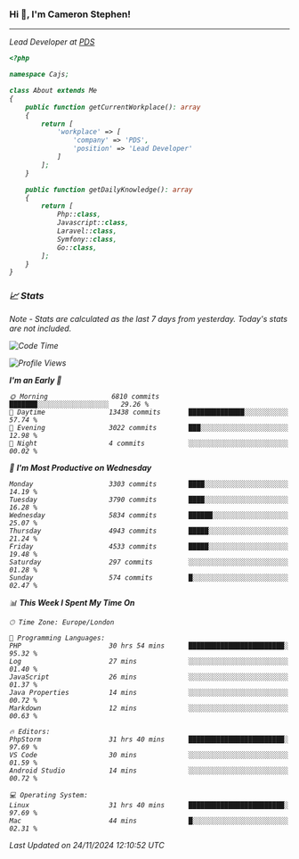 ### Hi 👋, I'm Cameron Stephen!
<hr>
<p><em>Lead Developer at <a href="https://prindatasolutions.co.uk">PDS</a></p>


```php
<?php

namespace Cajs;

class About extends Me
{
    public function getCurrentWorkplace(): array
    {
        return [
            'workplace' => [
                'company' => 'PDS',
                'position' => 'Lead Developer'
            ]
        ];
    }

    public function getDailyKnowledge(): array
    {
        return [
            Php::class,
            Javascript::class,
            Laravel::class,
            Symfony::class,
            Go::class,
        ];
    }
}
```

### 📈 Stats
<p><em>Note - Stats are calculated as the last 7 days from yesterday. Today's stats are not included.</em></p>


<!--START_SECTION:waka-->
![Code Time](http://img.shields.io/badge/Code%20Time-4%2C086%20hrs%208%20mins-blue)

![Profile Views](http://img.shields.io/badge/Profile%20Views-0-blue)

**I'm an Early 🐤** 

```text
🌞 Morning                6810 commits        ███████░░░░░░░░░░░░░░░░░░   29.26 % 
🌆 Daytime                13438 commits       ██████████████░░░░░░░░░░░   57.74 % 
🌃 Evening                3022 commits        ███░░░░░░░░░░░░░░░░░░░░░░   12.98 % 
🌙 Night                  4 commits           ░░░░░░░░░░░░░░░░░░░░░░░░░   00.02 % 
```
📅 **I'm Most Productive on Wednesday** 

```text
Monday                   3303 commits        ████░░░░░░░░░░░░░░░░░░░░░   14.19 % 
Tuesday                  3790 commits        ████░░░░░░░░░░░░░░░░░░░░░   16.28 % 
Wednesday                5834 commits        ██████░░░░░░░░░░░░░░░░░░░   25.07 % 
Thursday                 4943 commits        █████░░░░░░░░░░░░░░░░░░░░   21.24 % 
Friday                   4533 commits        █████░░░░░░░░░░░░░░░░░░░░   19.48 % 
Saturday                 297 commits         ░░░░░░░░░░░░░░░░░░░░░░░░░   01.28 % 
Sunday                   574 commits         █░░░░░░░░░░░░░░░░░░░░░░░░   02.47 % 
```


📊 **This Week I Spent My Time On** 

```text
🕑︎ Time Zone: Europe/London

💬 Programming Languages: 
PHP                      30 hrs 54 mins      ████████████████████████░   95.32 % 
Log                      27 mins             ░░░░░░░░░░░░░░░░░░░░░░░░░   01.40 % 
JavaScript               26 mins             ░░░░░░░░░░░░░░░░░░░░░░░░░   01.37 % 
Java Properties          14 mins             ░░░░░░░░░░░░░░░░░░░░░░░░░   00.72 % 
Markdown                 12 mins             ░░░░░░░░░░░░░░░░░░░░░░░░░   00.63 % 

🔥 Editors: 
PhpStorm                 31 hrs 40 mins      ████████████████████████░   97.69 % 
VS Code                  30 mins             ░░░░░░░░░░░░░░░░░░░░░░░░░   01.59 % 
Android Studio           14 mins             ░░░░░░░░░░░░░░░░░░░░░░░░░   00.72 % 

💻 Operating System: 
Linux                    31 hrs 40 mins      ████████████████████████░   97.69 % 
Mac                      44 mins             █░░░░░░░░░░░░░░░░░░░░░░░░   02.31 % 
```


 Last Updated on 24/11/2024 12:10:52 UTC
<!--END_SECTION:waka-->
